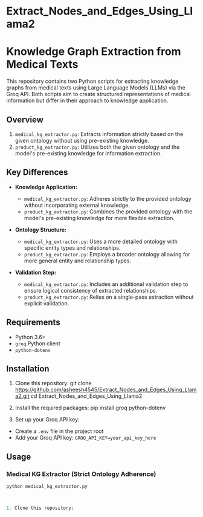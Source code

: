 # Extract_Nodes_and_Edges_Using_Llama2

# Knowledge Graph Extraction from Medical Texts

This repository contains two Python scripts for extracting knowledge graphs from medical texts using Large Language Models (LLMs) via the Groq API. Both scripts aim to create structured representations of medical information but differ in their approach to knowledge application.

## Overview

1. `medical_kg_extractor.py`: Extracts information strictly based on the given ontology without using pre-existing knowledge.
2. `product_kg_extractor.py`: Utilizes both the given ontology and the model's pre-existing knowledge for information extraction.

## Key Differences

- **Knowledge Application:**
  - `medical_kg_extractor.py`: Adheres strictly to the provided ontology without incorporating external knowledge.
  - `product_kg_extractor.py`: Combines the provided ontology with the model's pre-existing knowledge for more flexible extraction.

- **Ontology Structure:**
  - `medical_kg_extractor.py`: Uses a more detailed ontology with specific entity types and relationships.
  - `product_kg_extractor.py`: Employs a broader ontology allowing for more general entity and relationship types.

- **Validation Step:**
  - `medical_kg_extractor.py`: Includes an additional validation step to ensure logical consistency of extracted relationships.
  - `product_kg_extractor.py`: Relies on a single-pass extraction without explicit validation.

## Requirements

- Python 3.6+
- `groq` Python client
- `python-dotenv`

## Installation

1. Clone this repository:
git clone https://github.com/asheesh4545/Extract_Nodes_and_Edges_Using_Llama2.git
cd Extract_Nodes_and_Edges_Using_Llama2

2. Install the required packages:
pip install groq python-dotenv

3. Set up your Groq API key:
- Create a `.env` file in the project root
- Add your Groq API key: `GROQ_API_KEY=your_api_key_here`

## Usage

### Medical KG Extractor (Strict Ontology Adherence)

```python
python medical_kg_extractor.py



1. Clone this repository:
